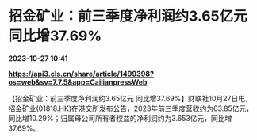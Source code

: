 # 招金矿业：前三季度净利润约3.65亿元 同比增37.69%

**2023-10-27 10:41**

**https://api3.cls.cn/share/article/1499398?os=web&sv=7.7.5&app=CailianpressWeb**

【招金矿业：前三季度净利润约3.65亿元 同比增37.69%】财联社10月27日电，招金矿业(01818.HK)在港交所发布公告，2023年前三季度营收约为63.85亿元，同比增10.29%；归属母公司所有者权益的净利润约为3.653亿元，同比增37.69%。